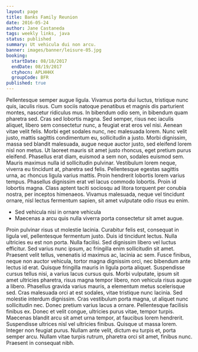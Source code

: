 ```yaml
---
layout: page
title: Banks Family Reunion
date: 2016-05-24
author: Jane Castaneda
tags: weekly links, java
status: published
summary: Ut vehicula dui non arcu.
banner: images/banner/leisure-05.jpg
booking:
  startDate: 08/18/2017
  endDate: 08/19/2017
  ctyhocn: APLHHHX
  groupCode: BFR
published: true
---
```

Pellentesque semper augue ligula. Vivamus porta dui luctus, tristique nunc quis, iaculis risus. Cum sociis natoque penatibus et magnis dis parturient montes, nascetur ridiculus mus. In bibendum odio sem, in bibendum quam pharetra sed. Cras sed lobortis magna. Sed semper, risus nec iaculis aliquet, libero sem consectetur nunc, a feugiat erat eros vel nisi. Aenean vitae velit felis. Morbi eget sodales nunc, nec malesuada lorem. Nunc velit justo, mattis sagittis condimentum eu, sollicitudin a justo. Morbi dignissim, massa sed blandit malesuada, augue neque auctor justo, sed eleifend lorem nisl non metus.
Ut laoreet mauris sit amet justo rhoncus, eget pretium purus eleifend. Phasellus erat diam, euismod a sem non, sodales euismod sem. Mauris maximus nulla id sollicitudin pulvinar. Vestibulum lorem neque, viverra eu tincidunt at, pharetra sed felis. Pellentesque egestas sagittis urna, ac rhoncus ligula varius mattis. Proin hendrerit lobortis lorem varius tempus. Phasellus dignissim erat vel lacus commodo lobortis. Proin id lobortis magna. Class aptent taciti sociosqu ad litora torquent per conubia nostra, per inceptos himenaeos. Vivamus malesuada, neque vel tincidunt ornare, nisl lectus fermentum sapien, sit amet vulputate odio risus eu enim.

* Sed vehicula nisi in ornare vehicula
* Maecenas a arcu quis nulla viverra porta consectetur sit amet augue.

Proin pulvinar risus ut molestie lacinia. Curabitur felis est, consequat in ligula vel, pellentesque fermentum justo. Duis id tincidunt lectus. Nulla ultricies eu est non porta. Nulla facilisi. Sed dignissim libero vel luctus efficitur. Sed varius nunc ipsum, ac fringilla enim sollicitudin sit amet. Praesent velit tellus, venenatis id maximus ac, lacinia ac sem. Fusce finibus, neque non auctor vehicula, tortor magna dignissim orci, nec bibendum ante lectus id erat. Quisque fringilla mauris in ligula porta aliquet.
Suspendisse cursus tellus nisi, a varius lacus cursus quis. Morbi vulputate, ipsum sit amet ultricies pharetra, risus magna tempor libero, non vehicula risus augue a libero. Phasellus gravida varius mauris, a elementum metus scelerisque sed. Cras malesuada orci at est sodales, vitae tristique nunc lacinia. Sed molestie interdum dignissim. Cras vestibulum porta magna, ut aliquet nunc sollicitudin nec. Donec pretium varius lacus a ornare. Pellentesque facilisis finibus ex. Donec et velit congue, ultricies purus vitae, tempor turpis. Maecenas blandit arcu sit amet urna tempor, at faucibus lorem hendrerit. Suspendisse ultrices nisl vel ultricies finibus. Quisque ut massa lorem. Integer non feugiat purus. Nullam ante velit, dictum eu turpis et, porta semper arcu. Nullam vitae turpis rutrum, pharetra orci sit amet, finibus nunc. Praesent in consequat nibh.
